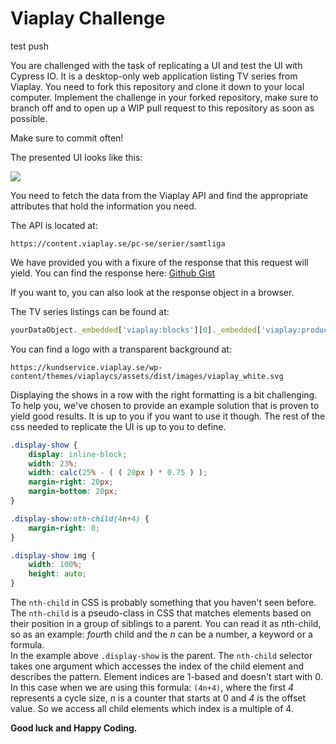 # Viaplay Challenge 

test push

You are challenged with the task of replicating a UI and test the UI with Cypress IO. It is a desktop-only web application listing TV series from Viaplay. 
You need to fork this repository and clone it down to your local computer. Implement the challenge in your forked repository, make sure to branch off and to open up a WIP pull request to this repository as soon as possible.

Make sure to commit often!

The presented UI looks like this:

![](https://github.com/CraftAcademyLabs/coach-guides/raw/master/miscellaneous/assessments/viaplay_challenge_ui.png)


You need to fetch the data from the Viaplay API and find the appropriate attributes that hold the information you need. 

The API is located at:

```
https://content.viaplay.se/pc-se/serier/samtliga
```
We have provided you with a fixure of the response that this request will yield. You can find the response here:
[Github Gist](https://gist.github.com/tochman/4b49fda022106423f8e9257e4435aa43#file-viaplay_response-json)

If you want to, you can also look at the response object in a browser.

The TV series listings can be found at: 
```js
yourDataObject._embedded['viaplay:blocks'][0]._embedded['viaplay:products']
```

You can find a logo with a transparent background at: 
```
https://kundservice.viaplay.se/wp-content/themes/viaplaycs/assets/dist/images/viaplay_white.svg
```

Displaying the shows in a row with the right formatting is a bit challenging. To help you, we've chosen to provide an example solution that is proven to yield good results. It is up to you if you want to use it though. The rest of the css needed to replicate the UI is up to you to define.

```css
.display-show {
    display: inline-block;
    width: 23%;
    width: calc(25% - ( ( 20px ) * 0.75 ) );
    margin-right: 20px;
    margin-bottom: 20px;
}

.display-show:nth-child(4n+4) {
    margin-right: 0;
}

.display-show img {
    width: 100%;
    height: auto;
}
```
The ```nth-child``` in CSS is probably something that you haven't seen before. The ```nth-child``` is a pseudo-class in CSS that matches elements based on their position in a group of siblings to a parent. You can read it as *n*th-child, so as an example: *four*th child and the *n* can be a number, a keyword or a formula.      
In the example above ```.display-show``` is the parent. 
The ```nth-child``` selector takes one argument which accesses the index of the child element and describes the pattern. Element indices are 1-based and doesn't start with 0.       
In this case when we are using this formula: ```(4n+4)```, where the first *4* represents a cycle size, *n* is a counter that starts at 0 and *4* is the offset value. So we access all child elements which index is a multiple of 4. 

**Good luck and Happy Coding.**
